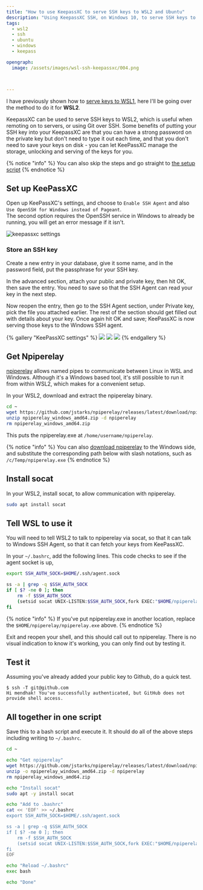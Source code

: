 ```yaml
---
title: "How to use KeepassXC to serve SSH keys to WSL2 and Ubuntu"
description: "Using KeepassXC SSH, on Windows 10, to serve SSH keys to WSL 2 running Ubuntu"
tags: 
  - wsl2
  - ssh
  - ubuntu
  - windows
  - keepass

opengraph: 
  image: /assets/images/wsl-ssh-keepassxc/004.png



---
```



I have previously shown how to [serve keys to WSL1](/wsl-keepassxc-ssh/), here I'll be going over the method to do it for **WSL2**. 

KeepassXC can be used to serve SSH keys to WSL2, which is useful when remoting on to servers, or using Git over SSH. Some benefits of putting your SSH key into your KeepassXC are that you can have a strong password on the private key but don't need to type it out each time, and that you don't need to save your keys on disk - you can let KeePassXC manage the storage, unlocking and serving of the keys for you.  


{% notice "info" %}
You can also skip the steps and go straight to [the setup script](#all-together-in-one-script)
{% endnotice %}


## Set up KeePassXC

Open up KeePassXC's settings, and choose to `Enable SSH Agent` and also `Use OpenSSH for Windows instead of Pageant`.  
The second option requires the OpenSSH service in Windows to already be running, you will get an error message if it isn't. 

![keepassxc settings](/assets/images/wsl-ssh-keepassxc/001.png)



### Store an SSH key


Create a new entry in your database, give it some name, and in the password field, put the passphrase for your SSH key. 

In the advanced section, attach your public and private key, then hit OK, then save the entry.  You need to save so that the SSH Agent can read your key in the next step. 

Now reopen the entry, then go to the SSH Agent section, under Private key, pick the file you attached earlier.  The rest of the section should get filled out with details about your key. Once again hit OK and save; KeePassXC is now serving those keys to the Windows SSH agent. 


{% gallery "KeePassXC settings" %}
![](/assets/images/wsl-ssh-keepassxc/002.png)
![](/assets/images/wsl-ssh-keepassxc/003.png)
![](/assets/images/wsl-ssh-keepassxc/004.png)
{% endgallery %}

## Get Npiperelay


[npiperelay](https://github.com/jstarks/npiperelay) allows named pipes to communicate between Linux in WSL and Windows.  Although it's a Windows based tool, it's still possible to run it from within WSL2, which makes for a convenient setup. 

In your WSL2, download and extract the npiperelay binary. 

```bash
cd ~
wget https://github.com/jstarks/npiperelay/releases/latest/download/npiperelay_windows_amd64.zip
unzip npiperelay_windows_amd64.zip -d npiperelay
rm npiperelay_windows_amd64.zip
```

This puts the npiperelay.exe at `/home/username/npiperelay`.  

{% notice "info" %}
You can also [download npiperelay](https://github.com/jstarks/npiperelay/releases) to the Windows side, and substitute the corresponding path below with slash notations, such as `/c/Temp/npiperelay.exe`
{% endnotice %}



## Install socat

In your WSL2, install socat, to allow communication with npiperelay.

```bash
sudo apt install socat
```



## Tell WSL to use it

You will need to tell WSL2 to talk to npiperelay via socat, so that it can talk to Windows SSH Agent, so that it can fetch your keys from KeePassXC.  

In your `~/.bashrc`, add the following lines.  This code checks to see if the agent socket is up, 

```bash
export SSH_AUTH_SOCK=$HOME/.ssh/agent.sock

ss -a | grep -q $SSH_AUTH_SOCK
if [ $? -ne 0 ]; then
    rm -f $SSH_AUTH_SOCK
    (setsid socat UNIX-LISTEN:$SSH_AUTH_SOCK,fork EXEC:"$HOME/npiperelay/npiperelay.exe -ei -s //./pipe/openssh-ssh-agent",nofork &) >/dev/null 2>&1
fi
```

{% notice "info" %}
If you've put npiperelay.exe in another location, replace the `$HOME/npiperelay/npiperelay.exe` above.
{% endnotice %}

Exit and reopen your shell, and this should call out to npiperelay.  There is no visual indication to know it's working, you can only find out by testing it. 

## Test it

Assuming you've already added your public key to Github, do a quick test. 

```
$ ssh -T git@github.com
Hi mendhak! You've successfully authenticated, but GitHub does not provide shell access.
```

## All together in one script

Save this to a bash script and execute it.  It should do all of the above steps including writing to `~/.bashrc`.  

```bash
cd ~

echo "Get npiperelay"
wget https://github.com/jstarks/npiperelay/releases/latest/download/npiperelay_windows_amd64.zip
unzip -o npiperelay_windows_amd64.zip -d npiperelay
rm npiperelay_windows_amd64.zip

echo "Install socat"
sudo apt -y install socat

echo "Add to .bashrc"
cat << 'EOF' >> ~/.bashrc
export SSH_AUTH_SOCK=$HOME/.ssh/agent.sock

ss -a | grep -q $SSH_AUTH_SOCK
if [ $? -ne 0 ]; then
    rm -f $SSH_AUTH_SOCK
    (setsid socat UNIX-LISTEN:$SSH_AUTH_SOCK,fork EXEC:"$HOME/npiperelay/npiperelay.exe -ei -s //./pipe/openssh-ssh-agent",nofork &) >/dev/null 2>&1
fi
EOF

echo "Reload ~/.bashrc"
exec bash

echo "Done"

```
